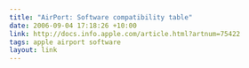 ```yaml
---
title: "AirPort: Software compatibility table"
date: 2006-09-04 17:18:26 +10:00
link: http://docs.info.apple.com/article.html?artnum=75422
tags: apple airport software
layout: link
---
```

